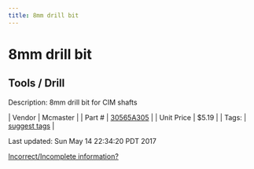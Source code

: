 ```yaml
---
title: 8mm drill bit
---
```


# 8mm drill bit
## Tools / Drill
Description: 	8mm drill bit for CIM shafts 

| Vendor | Mcmaster | 
| Part # | [30565A305](https://www.mcmaster.com/#30565A305) | 
| Unit Price | $5.19 | 
| Tags: | [suggest tags](https://docs.google.com/forms/d/e/1FAIpQLSeWyY8v3RgOty-MyWmh9U0iivNYN_molChYyS-0U-o-kOAv_g/viewform) | 

Last updated: Sun May 14 22:34:20 PDT 2017

 [Incorrect/Incomplete information?](https://docs.google.com/forms/d/e/1FAIpQLSeWyY8v3RgOty-MyWmh9U0iivNYN_molChYyS-0U-o-kOAv_g/viewform)
